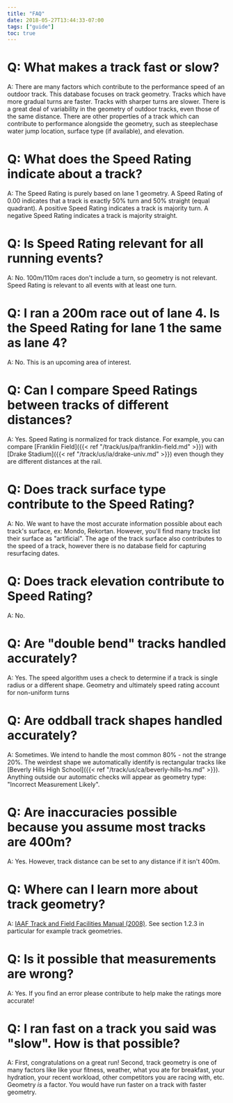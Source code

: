 ```yaml
---
title: "FAQ"
date: 2018-05-27T13:44:33-07:00
tags: ["guide"]
toc: true
---
```

<!--more-->

# Q: What makes a track fast or slow?

A: There are many factors which contribute to the performance speed of an outdoor track. This database focuses on track geometry. Tracks which have more gradual turns are faster. Tracks with sharper turns are slower. There is a great deal of variability in the geometry of outdoor tracks, even those of the same distance. There are other properties of a track which can contribute to performance alongside the geometry, such as steeplechase water jump location, surface type (if available), and elevation.

# Q: What does the Speed Rating indicate about a track?

A: The Speed Rating is purely based on lane 1 geometry. A Speed Rating of 0.00 indicates that a track is exactly 50% turn and 50% straight (equal quadrant). A positive Speed Rating indicates a track is majority turn. A negative Speed Rating indicates a track is majority straight.

# Q: Is Speed Rating relevant for all running events?

A: No. 100m/110m races don't include a turn, so geometry is not relevant. Speed Rating is relevant to all events with at least one turn.  

# Q: I ran a 200m race out of lane 4. Is the Speed Rating for lane 1 the same as lane 4?

A: No. This is an upcoming area of interest.

# Q: Can I compare Speed Ratings between tracks of different distances?

A: Yes. Speed Rating is normalized for track distance. For example, you can compare [Franklin Field]({{< ref "/track/us/pa/franklin-field.md" >}}) with [Drake Stadium]({{< ref "/track/us/ia/drake-univ.md" >}}) even though they are different distances at the rail. 

# Q: Does track surface type contribute to the Speed Rating?

A: No. We want to have the most accurate information possible about each track's surface, ex: Mondo, Rekortan. However, you'll find many tracks list their surface as "artificial". The age of the track surface also contributes to the speed of a track, however there is no database field for capturing resurfacing dates.

# Q: Does track elevation contribute to Speed Rating?

A: No.

# Q: Are "double bend" tracks handled accurately?

A: Yes. The speed algorithm uses a check to determine if a track is single radius or a different shape. Geometry and ultimately speed rating account for non-uniform turns

# Q: Are oddball track shapes handled accurately?

A: Sometimes. We intend to handle the most common 80% - not the strange 20%. The weirdest shape we automatically identify is rectangular tracks like [Beverly Hills High School]({{< ref "/track/us/ca/beverly-hills-hs.md" >}}). Anything outside our automatic checks will appear as geometry type: "Incorrect Measurement Likely".

# Q: Are inaccuracies possible because you assume most tracks are 400m?

A: Yes. However, track distance can be set to any distance if it isn't 400m.

# Q: Where can I learn more about track geometry?

A: [IAAF Track and Field Facilities Manual (2008)](https://www.iaaf.org/download/download?filename=77c027b0-46b8-405d-9ffd-889fa28e3f6e.pdf&urlslug=IAAF%20Track%20and%20Field%20Facilities%20). See section 1.2.3 in particular for example track geometries.

# Q: Is it possible that measurements are wrong?

A: Yes. If you find an error please contribute to help make the ratings more accurate!

# Q: I ran fast on a track you said was "slow". How is that possible?

A: First, congratulations on a great run! Second, track geometry is one of many factors like like your fitness, weather, what you ate for breakfast, your hydration, your recent workload, other competitors you are racing with, etc. Geometry *is* a factor. You would have run faster on a track with faster geometry.

